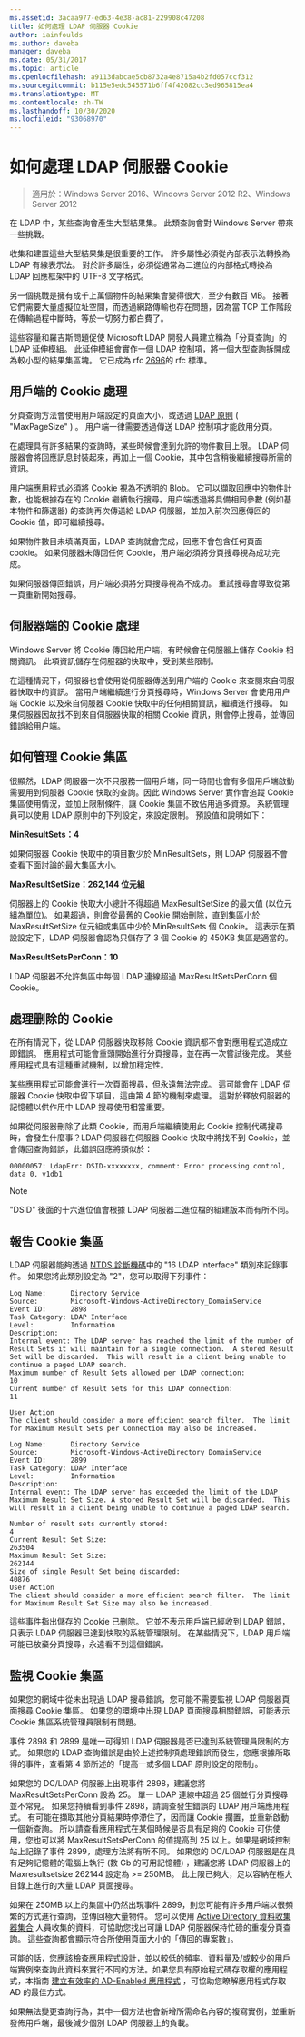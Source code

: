 ```yaml
---
ms.assetid: 3acaa977-ed63-4e38-ac81-229908c47208
title: 如何處理 LDAP 伺服器 Cookie
author: iainfoulds
ms.author: daveba
manager: daveba
ms.date: 05/31/2017
ms.topic: article
ms.openlocfilehash: a9113dabcae5cb8732a4e8715a4b2fd057ccf312
ms.sourcegitcommit: b115e5edc545571b6ff4f42082cc3ed965815ea4
ms.translationtype: MT
ms.contentlocale: zh-TW
ms.lasthandoff: 10/30/2020
ms.locfileid: "93068970"
---
```

# <a name="how-ldap-server-cookies-are-handled"></a>如何處理 LDAP 伺服器 Cookie

>適用於：Windows Server 2016、Windows Server 2012 R2、Windows Server 2012

在 LDAP 中，某些查詢會產生大型結果集。 此類查詢會對 Windows Server 帶來一些挑戰。

收集和建置這些大型結果集是很重要的工作。 許多屬性必須從內部表示法轉換為 LDAP 有線表示法。 對於許多屬性，必須從通常為二進位的內部格式轉換為 LDAP 回應框架中的 UTF-8 文字格式。

另一個挑戰是擁有成千上萬個物件的結果集會變得很大，至少有數百 MB。 接著它們需要大量虛擬位址空間，而透過網路傳輸也存在問題，因為當 TCP 工作階段在傳輸過程中斷時，等於一切努力都白費了。

這些容量和羅吉斯問題促使 Microsoft LDAP 開發人員建立稱為「分頁查詢」的 LDAP 延伸模組。 此延伸模組會實作一個 LDAP 控制項，將一個大型查詢拆開成為較小型的結果集區塊。 它已成為 rfc [2696](http://www.ietf.org/rfc/rfc2696)的 rfc 標準。

## <a name="cookie-handling-on-client"></a>用戶端的 Cookie 處理
分頁查詢方法會使用用戶端設定的頁面大小，或透過 [LDAP 原則](https://support.microsoft.com/kb/315071/en-us) ( "MaxPageSize" ) 。 用户端一律需要透過傳送 LDAP 控制項才能啟用分頁。


在處理具有許多結果的查詢時，某些時候會達到允許的物件數目上限。 LDAP 伺服器會將回應訊息封裝起來，再加上一個 Cookie，其中包含稍後繼續搜尋所需的資訊。

用户端應用程式必須將 Cookie 視為不透明的 Blob。 它可以擷取回應中的物件計數，也能根據存在的 Cookie 繼續執行搜尋。用户端透過將具備相同參數 (例如基本物件和篩選器) 的查詢再次傳送給 LDAP 伺服器，並加入前次回應傳回的 Cookie 值，即可繼續搜尋。

如果物件數目未填滿頁面，LDAP 查詢就會完成，回應不會包含任何頁面 cookie。 如果伺服器未傳回任何 Cookie，用户端必須將分頁搜尋視為成功完成。

如果伺服器傳回錯誤，用户端必須將分頁搜尋視為不成功。 重試搜尋會導致從第一頁重新開始搜尋。

## <a name="server-side-cookie-handling"></a>伺服器端的 Cookie 處理
Windows Server 將 Cookie 傳回給用户端，有時候會在伺服器上儲存 Cookie 相關資訊。 此項資訊儲存在伺服器的快取中，受到某些限制。

在這種情況下，伺服器也會使用從伺服器傳送到用户端的 Cookie 來查閱來自伺服器快取中的資訊。 當用户端繼續進行分頁搜尋時，Windows Server 會使用用户端 Cookie 以及來自伺服器 Cookie 快取中的任何相關資訊，繼續進行搜尋。 如果伺服器因故找不到來自伺服器快取的相關 Cookie 資訊，則會停止搜尋，並傳回錯誤給用户端。

## <a name="how-the-cookie-pool-is-managed"></a>如何管理 Cookie 集區
很顯然，LDAP 伺服器一次不只服務一個用戶端，同一時間也會有多個用戶端啟動需要用到伺服器 Cookie 快取的查詢。因此 Windows Server 實作會追蹤 Cookie 集區使用情況，並加上限制條件，讓 Cookie 集區不致佔用過多資源。 系統管理員可以使用 LDAP 原則中的下列設定，來設定限制。 預設值和說明如下：

**MinResultSets：4**

如果伺服器 Cookie 快取中的項目數少於 MinResultSets，則 LDAP 伺服器不會查看下面討論的最大集區大小。

**MaxResultSetSize：262,144 位元組**

伺服器上的 Cookie 快取大小總計不得超過 MaxResultSetSize 的最大值 (以位元組為單位)。 如果超過，則會從最舊的 Cookie 開始刪除，直到集區小於 MaxResultSetSize 位元組或集區中少於 MinResultSets 個 Cookie。 這表示在預設設定下，LDAP 伺服器會認為只儲存了 3 個 Cookie 的 450KB 集區是適當的。

**MaxResultSetsPerConn：10**

LDAP 伺服器不允許集區中每個 LDAP 連線超過 MaxResultSetsPerConn 個 Cookie。

## <a name="handling-deleted-cookies"></a>處理删除的 Cookie
在所有情況下，從 LDAP 伺服器快取移除 Cookie 資訊都不會對應用程式造成立即錯誤。 應用程式可能會重頭開始進行分頁搜尋，並在再一次嘗試後完成。 某些應用程式具有這種重試機制，以增加穩定性。

某些應用程式可能會進行一次頁面搜尋，但永遠無法完成。 這可能會在 LDAP 伺服器 Cookie 快取中留下項目，這由第 4 節的機制來處理。 這對於釋放伺服器的記憶體以供作用中 LDAP 搜尋使用相當重要。

如果從伺服器刪除了此類 Cookie，而用戶端繼續使用此 Cookie 控制代碼搜尋時，會發生什麼事？LDAP 伺服器在伺服器 Cookie 快取中將找不到 Cookie，並會傳回查詢錯誤，此錯誤回應將類似於：

```
00000057: LdapErr: DSID-xxxxxxxx, comment: Error processing control, data 0, v1db1
```

> [!NOTE]
> "DSID" 後面的十六進位值會根據 LDAP 伺服器二進位檔的組建版本而有所不同。

## <a name="reporting-on-the-cookie-pool"></a>報告 Cookie 集區
LDAP 伺服器能夠透過 [NTDS 診斷機碼](https://support.microsoft.com/kb/314980/en-us)中的 "16 LDAP Interface" 類別來記錄事件。 如果您將此類別設定為 "2"，您可以取得下列事件：

```
Log Name:      Directory Service
Source:        Microsoft-Windows-ActiveDirectory_DomainService
Event ID:      2898
Task Category: LDAP Interface
Level:         Information
Description:
Internal event: The LDAP server has reached the limit of the number of Result Sets it will maintain for a single connection.  A stored Result Set will be discarded.  This will result in a client being unable to continue a paged LDAP search.
Maximum number of Result Sets allowed per LDAP connection:
10
Current number of Result Sets for this LDAP connection:
11

User Action
The client should consider a more efficient search filter.  The limit for Maximum Result Sets per Connection may also be increased.

```

```
Log Name:      Directory Service
Source:        Microsoft-Windows-ActiveDirectory_DomainService
Event ID:      2899
Task Category: LDAP Interface
Level:         Information
Description:
Internal event: The LDAP server has exceeded the limit of the LDAP Maximum Result Set Size. A stored Result Set will be discarded.  This will result in a client being unable to continue a paged LDAP search.

Number of result sets currently stored:
4
Current Result Set Size:
263504
Maximum Result Set Size:
262144
Size of single Result Set being discarded:
40876
User Action
The client should consider a more efficient search filter.  The limit for Maximum Result Set Size may also be increased.

```

這些事件指出儲存的 Cookie 已删除。 它並不表示用戶端已經收到 LDAP 錯誤，只表示 LDAP 伺服器已達到快取的系統管理限制。  在某些情況下，LDAP 用戶端可能已放棄分頁搜尋，永遠看不到這個錯誤。

## <a name="monitoring-the-cookie-pool"></a>監視 Cookie 集區
如果您的網域中從未出現過 LDAP 搜尋錯誤，您可能不需要監視 LDAP 伺服器頁面搜尋 Cookie 集區。 如果您的環境中出現 LDAP 頁面搜尋相關錯誤，可能表示 Cookie 集區系統管理員限制有問題。

事件 2898 和 2899 是唯一可得知 LDAP 伺服器是否已達到系統管理員限制的方式。 如果您的 LDAP 查詢錯誤是由於上述控制項處理錯誤而發生，您應根據所取得的事件，查看第 4 節所述的「提高一或多個 LDAP 原則設定的限制」。

如果您的 DC/LDAP 伺服器上出現事件 2898，建議您將 MaxResultSetsPerConn 設為 25。 單一 LDAP 連線中超過 25 個並行分頁搜尋並不常見。 如果您持續看到事件 2898，請調查發生錯誤的 LDAP 用戶端應用程式。 有可能在擷取其他分頁結果時停滯住了，因而讓 Cookie 擱置，並重新啟動一個新查詢。 所以請查看應用程式在某個時候是否具有足夠的 Cookie 可供使用，您也可以將 MaxResultSetsPerConn 的值提高到 25 以上。如果是網域控制站上記錄了事件 2899，處理方法將有所不同。 如果您的 DC/LDAP 伺服器是在具有足夠記憶體的電腦上執行 (數 Gb 的可用記憶體) ，建議您將 LDAP 伺服器上的 Maxresultsetsize 262144 設定為 >= 250MB。 此上限已夠大，足以容納在極大目錄上進行的大量 LDAP 頁面搜尋。

如果在 250MB 以上的集區中仍然出現事件 2899，則您可能有許多用戶端以很頻繁的方式進行查詢，並傳回極大量物件。 您可以使用 [Active Directory 資料收集器集合](/archive/blogs/askds/son-of-spa-ad-data-collector-sets-in-win2008-and-beyond) 人員收集的資料，可協助您找出可讓 LDAP 伺服器保持忙碌的重複分頁查詢。 這些查詢都會顯示符合所使用頁面大小的「傳回的專案數」。

可能的話，您應該檢查應用程式設計，並以較低的頻率、資料量及/或較少的用戶端實例來查詢此資料來實行不同的方法。如果您具有原始程式碼存取權的應用程式，本指南  [建立有效率的 AD-Enabled 應用程式](/previous-versions/ms808539(v=msdn.10)) ，可協助您瞭解應用程式存取 AD 的最佳方式。

如果無法變更查詢行為，其中一個方法也會新增所需命名內容的複寫實例，並重新發佈用戶端，最後減少個別 LDAP 伺服器上的負載。

